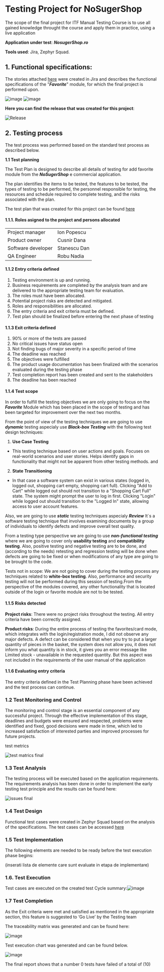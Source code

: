# Testing Project for **NoSugerShop**

The scope of the final project for ITF Manual Testing Course is to use all gained knowledge throught the course and apply them in practice, using a live application

**Application under test**: ***NosugerShop.ro***

**Tools used**: Jira, Zephyr Squad.
## 1. Functional specifications:

The stories attached [here](https://github.com/Nadia22ST3/Testare_Manuala/blob/main/Jira_Stories.doc) were created in Jira and describes the functional specifications of the "**_Favorite_**" module, for which the final project is performed upon.

![image](https://github.com/Nadia22ST3/Testare_Manuala/assets/172371046/c7347f6c-bd50-4571-95c4-5318e2892f4d)
![image](https://github.com/Nadia22ST3/Testare_Manuala/assets/172371046/7dab7167-57c9-41e8-954c-81f429f8b3b6)

**Here you can find the release that was created for this project**:

![Release](https://github.com/Nadia22ST3/Testare_Manuala/assets/172371046/da235a12-fb3a-4bd0-8252-f1c25cca1a03)


## 2. Testing process
The test process was performed based on the standard test process as described below.

**1.1 Test planning**

The Test Plan is designed to describe all details of testing for add favorite module from the ***NoSugerShop*** e commercial application.

The plan identifies the items to be tested, the features to be tested, the types of testing to be performed, the personnel responsible for testing, the resources and schedule required to complete testing, and the risks associated with the plan. 

The test plan that was created for this project can be found [here](https://github.com/Nadia22ST3/Testare_Manuala/blob/main/Plan%20de%20Testare%20final%20.docx)

#### 1.1.1. Roles asigned to the project and persons allocated
<table>
<tr><td>Project manager </td><td>Ion Popescu</td> </tr>
<tr><td>Product owner</td><td>Cusnir Dana</td></tr>
<tr><td>Software developer</td><td>Stanescu Dan</td></tr>
<tr><td>QA Engineer</td><td>Robu Nadia</td></tr>
</table>

#### 1.1.2 Entry criteria defined

1. Testing environment is up and running.
2. Business requirements are completed by the analysis team and are delivered to the appropriate testing team for evaluation.
3. The roles must have been allocated.
4. Potential project risks are detected and mitigated.
5. Roles and responsibilities are allocated.
6. The entry criteria and exit criteria must be defined.
7. Test plan should be finalized before entering the next phase of testing
   
#### 1.1.3 Exit criteria defined

1. 90%  or more of the tests are passed
2. No critical issues have status open
3. Not finding bugs of major severity in a specific period of time
4. The deadline was reached
5. The objectives were fulfilled
6. The product usage documentation has been finalized with the scenarios evaluated during the testing phase
7. Test completion report has been created and sent to the stakeholders
8. The deadline has been reached


#### 1.1.4 Test scope

In order to fulfill the testing objectives we are only going to focus on the ***Favorite*** Module which has been placed in the scope of testing and has been targeted for improvement over the next two months.

From the point of view of the testing techniques we are going to use ***dynamic*** testing aspecialy use ***Black-box Testing*** with the following test design techniques:

1. **Use Case Testing**
- This testing technique based on user actions and goals. Focuses on real-world scenarios and user stories. Helps identify gaps in functionality that might not be apparent from other testing methods.
    and
2. **State Transitioning**
   
- In that case a software system can exist in various states (logged in, logged out, shopping cart empty, shopping cart full). Clicking "Add to Cart" while logged out should not transition to a "Shopping Cart Full" state. The system might prompt the user to log in first. Clicking "Login" while logged out should transition to the "Logged In" state, allowing access to user account features.

Also, we are going to use ***static*** testing techniques aspecialy ***Review***
It`s a software testing technique that involves examining documents by a group of individuals to identify defects and improve overall test quality.

From a testing type perspective we are going to use ***non-functional testing*** where we are going to cover only **usability testing** and **compatibility testing**. Also, positive testing and negative testing are to be done, and (according to the needs) retesting and regression testing will be done when defects are going to be fixed or when modifications of any type are going to be brought to the code.

Tests not in scope: We are not going to cover during the testing process any techniques related to **white-box testing**. Also, performance and security testing will not be performed during this session of testing.From the perspective of the modules covered, any other functionality that is located outside of the login or favorite module are not to be tested.

#### 1.1.5 Risks detected

**Project risks**: There were no project risks throughout the testing. All entry criteria have been correctly assigned.

**Product risks**: During the entire process of testing the favorites/card mode, which integrates with the login/registration mode, I did not observe any major defects. A defect can be considered that when you try to put a larger quantity of pieces in the basket, the system does not allow you, it does not inform you what quantity is in stock, it gives you an error message like Limited stock - unavailable in the requested quantity. But this aspect was not included in the requirements of the user manual of the application

#### 1.1.6 Evaluating entry criteria
The entry criteria defined in the Test Planning phase have been achieved and the test process can continue.


### 1.2 Test Monitoring and Control
The monitoring and control stage is an essential component of any successful project. Through the effective implementation of this stage, deadlines and budgets were ensured and respected, problems were identified and fixed, good decisions were made in time, which led to increased satisfaction of interested parties and improved processes for future projects.

test metrics 

![test matrics final](https://github.com/Nadia22ST3/Testare_Manuala/assets/172371046/be938512-8b5a-4c31-b4d6-d2db519d2cea)

 
### 1.3 Test Analysis
The testing process will be executed based on the application requirements.
The requirements analysis has been done in order to implement the early testing test principle and the results can be found here:

![issues final](https://github.com/Nadia22ST3/Testare_Manuala/assets/172371046/12d52159-8576-41c6-916f-b4b15ffec15d)


### 1.4 Test Design

Functional test cases were created in Zephyr Squad based on the analysis of the specifications. The test cases can be accessed [here](https://github.com/Nadia22ST3/Testare_Manuala/blob/main/Jira_cases%20final.doc)


### 1.5 Test Implementation

The following elements are needed to be ready before the test execution phase begins:

(inserati lista de elemente care sunt evaluate in etapa de implementare)

### 1.6. Test Execution

Test cases are executed on the created test Cycle summary:![image](https://github.com/Nadia22ST3/Testare_Manuala/assets/172371046/31bea1eb-f77b-47ef-9ca4-8d18df4734aa)


### 1.7 Test Completion
As the Exit criteria were met and satisfied as mentioned in the appropriate section, this feature is suggested to ‘Go Live’ by the Testing team

The traceability matrix was generated and can be found here: 

![image](https://github.com/Nadia22ST3/Testare_Manuala/assets/172371046/39f19e98-fd17-4c62-ac37-3dd13eb5fcb9)


Test execution chart was generated and can be found below.

![image](https://github.com/Nadia22ST3/Testare_Manuala/assets/172371046/1d1d8cde-681a-4797-a74c-11b3bc478cbe)


The final report shows that a number 0 tests have failed of a total of (10)



